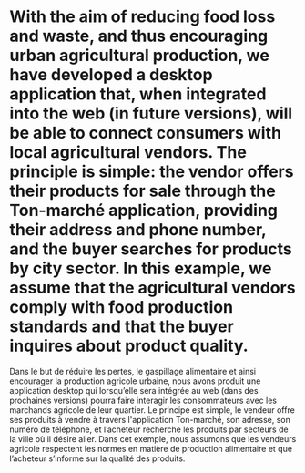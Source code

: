 With the aim of reducing food loss and waste, and thus encouraging urban agricultural production, we have developed a desktop application that, when integrated into the web (in future versions), will be able to connect consumers with local agricultural vendors.
The principle is simple: the vendor offers their products for sale through the Ton-marché application, providing their address and phone number, and the buyer searches for products by city sector.
In this example, we assume that the agricultural vendors comply with food production standards and that the buyer inquires about product quality.
======
Dans le but de réduire les pertes, le gaspillage alimentaire et ainsi encourager la production agricole urbaine, nous avons produit une application desktop qui lorsqu’elle sera intégrée au web (dans des prochaines versions) pourra faire interagir les consommateurs avec les marchands agricole de leur quartier. 
Le principe est simple, le vendeur offre ses produits à vendre à travers l'application Ton-marché, son adresse, son numéro de téléphone, et l’acheteur recherche les produits par secteurs de la ville où il désire aller. 
Dans cet exemple, nous assumons que les vendeurs agricole respectent les normes en matière de production alimentaire et que l’acheteur s’informe sur la qualité des produits.
